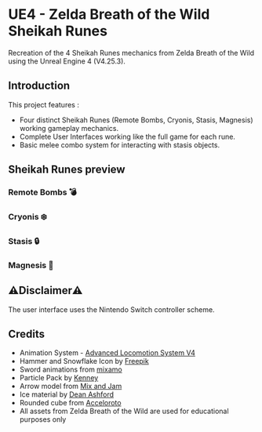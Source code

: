 # UE4 - Zelda Breath of the Wild Sheikah Runes

Recreation of the 4 Sheikah Runes mechanics from Zelda Breath of the Wild using the Unreal Engine 4 (V4.25.3).

## Introduction

This project features :
* Four distinct Sheikah Runes (Remote Bombs, Cryonis, Stasis, Magnesis) working gameplay mechanics.
* Complete User Interfaces working like the full game for each rune.
* Basic melee combo system for interacting with stasis objects.

## Sheikah Runes preview
### Remote Bombs 💣

### Cryonis ❄️

### Stasis 🔒

### Magnesis 🧲

## ⚠️Disclaimer⚠️
The user interface uses the Nintendo Switch controller scheme. 

## Credits
* Animation System - [Advanced Locomotion System V4](https://www.unrealengine.com/marketplace/en-US/product/advanced-locomotion-system-v1)
* Hammer and Snowflake Icon by [Freepik](https://www.flaticon.com/authors/freepik)
* Sword animations from [mixamo](https://www.mixamo.com)
* Particle Pack by [Kenney](https://www.kenney.nl/assets/particle-pack)
* Arrow model from [Mix and Jam](https://www.youtube.com/channel/UCLyVUwlB_Hahir_VsKkGPIA)
* Ice material by [Dean Ashford](https://www.youtube.com/watch?v=sE64iTjnoUM)
* Rounded cube from [Acceloroto](http://acceleroto.com/2013/08/game-prototyping-rounded-cube-3d-model/)
* All assets from Zelda Breath of the Wild are used for educational purposes only
